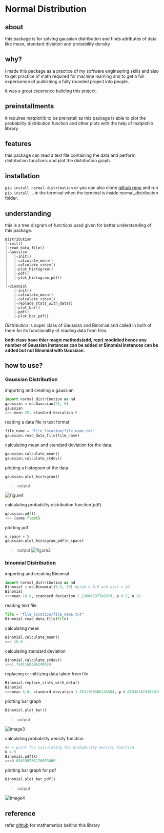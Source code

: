 # Normal Distribution
## about
this package is for solving gaussian distribution and finds attributes of data like mean, standard diviation and probability density
## why?
i made this package as a practice of my software engineering skills and also to get practice of math required for machine learning and to get a full expericence of publishing a fully rounded project into people.

it was a great experence building this project.
## preinstallments
it requires matplotlib to be preinstall as this package is able to plot the probability distribution function and other plots with the help of matplotlib library.

## features
this package can read a text file containing the data and perform distribution functions and plot the distribution graph.

## installation
`pip install normal-distribution` or you can also clone [github repo](https://github.com/kishoreKunisetty/normal_distribution) and run `pip install .` in the terminal when the terminal is inside normal_distribution folder.
## understanding
this is a tree disgram of functions used given for better understanding of this package.
```
Distribution
|-init()
|-read_data_file()
|-Gaussian
|   |-init()
|   |-calculate_mean()
|   |-calculate_stdev()
|   |-plot_histogram()
|   |-pdf()
|   |-plot_histogram_pdf()
|
|-Binomial
    |-init()
    |-calculate_mean()
    |-calculate_stdev()
    |-replace_stats_with_data()
    |-plot_bar()
    |-pdf()
    |-plot_bar_pdf()
```
Distribution is super class of Gaussian and Binomial and called in both of them for its functionality of reading data from files.

**both class have thier magic methods(add, repr) modidied hence any number of Gaussian instances can be added or Binomial instances can be added but not Binomial with Gaussian.**

## how to use?
### Gaussian Distribution
importing and creating a gaussian 
```python
import normal_distribution as nd
gaussian = nd.Gaussian(25, 5)
gaussian
>>> mean 25, standard deviation 5
```
reading a data file in text format
```python
file_name = "file_location/file_name.txt"
gaussian.read_data_file(file_name)
```
calculating mean and standard deviation for the data.
```python
gaussian.calculate_mean()
gaussian.calculate_stdev()
```

plotting a histogram of the data
```
gaussian.plot_histogram()
```
>output

![figure1](images/Figure_1.png)

calculating probability distribution function(pdf)
```python
gaussian.pdf()
>>> {some float}
```

plotting pdf
```python
n_space = 5
gaussian.plot_histogram_pdf(n_space)
```
>output
![figure2](images/Figure_2.png)

### binomial Distribution
importing and creating Binomial
```python
import normal_distribution as nd
Binomial = nd.Binomial(0.5, 20) #prob = 0.5 and size = 20
Binomial
>>>mean 10.0, standard deviation 2.23606797749979, p 0.5, n 20
```
reading text file
```python
file = "file_location/file_name.txt"
Binomial.read_data_file(file)
```
calculating mean
```python
Binomial.calculate_mean()
>>> 10.0
```
calculating standard deviation
```python
Binomial.calculate_stdev()
>>>1.7541160386140584
```
replacing or initilizing data taken from file
```python
Binomial.replace_stats_with_data()
Binomial
>>>mean 8.0, standard deviation 1.7541160386140584, p 0.6153846153846154, n 13
```
plotting bar graph
```python
Binomial.plot_bar()
```
>output

![image3](images/Figure_3.png)

calculating probability density function
```python
#k = point for calculating the probability density function
k = 5
Binomial.pdf(k)
>>>0.054390736120078866
```
plotting bar graph for pdf
```python
Binomial.plot_bar_pdf()
```
>output

![image4](images/Figure_4.png)
## reference 
refer [github](https://github.com/kishoreKunisetty/normal_distribution) for mathematics behind this library 

